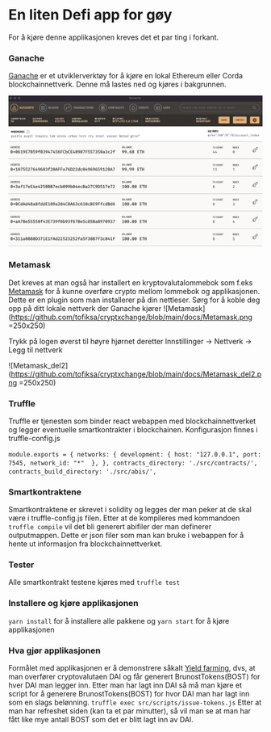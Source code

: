 # En liten Defi app for gøy

For å kjøre denne applikasjonen kreves det et par ting i forkant.

### Ganache

[Ganache](https://www.trufflesuite.com/ganache) er et utviklerverktøy for å kjøre en lokal Ethereum eller Corda blockchainnettverk. Denne må lastes ned og kjøres i bakgrunnen.

![Ganachebilde](https://github.com/tofiksa/cryptxchange/blob/main/docs/Ganache.png)

### Metamask
Det kreves at man også har installert en kryptovalutalommebok som f.eks [Metamask](https://metamask.io/) for å kunne overføre crypto mellom lommebok og applikasjonen. Dette er en plugin som man installerer på din nettleser. Sørg for å koble deg opp på ditt lokale nettverk der Ganache kjører
![Metamask](https://github.com/tofiksa/cryptxchange/blob/main/docs/Metamask.png =250x250)

Trykk på logen øverst til høyre hjørnet deretter Innstillinger -> Nettverk -> Legg til nettverk

![Metamask_del2](https://github.com/tofiksa/cryptxchange/blob/main/docs/Metamask_del2.png =250x250)


### Truffle

Truffle er tjenesten som binder react webappen med blockchainnettverket og legger eventuelle smartkontrakter i blockchainen. Konfigurasjon finnes i truffle-config.js

`module.exports = {
  networks: {
    development: {
      host: "127.0.0.1",
      port: 7545,
      network_id: "*" 
    },
  },
  contracts_directory: './src/contracts/',
  contracts_build_directory: './src/abis/',`

### Smartkontraktene

Smartkontraktene er skrevet i solidity og legges der man peker at de skal være i truffle-config.js filen. Etter at de kompileres med kommandoen `truffle compile` vil det bli generert abifiler der man definerer outputmappen. Dette er json filer som man kan bruke i webappen for å hente ut informasjon fra blockchainnettverket.

### Tester

Alle smartkontrakt testene kjøres med `truffle test`

### Installere og kjøre applikasjonen

`yarn install` for å installere alle pakkene og `yarn start` for å kjøre applikasjonen

### Hva gjør applikasjonen

Formålet med applikasjonen er å demonstrere såkalt [Yield farming](https://everipedia.org/wiki/lang_en/yield-farming), dvs, at man overfører cryptovalutaen DAI og får generert BrunostTokens(BOST) for hver DAI man legger inn. Etter man har lagt inn DAI så må man kjøre et script for å generere BrunostTokens(BOST) for hvor DAI man har lagt inn som en slags belønning.
`truffle exec src/scripts/issue-tokens.js`
Etter at man har refreshet siden (kan ta et par minutter), så vil man se at man har fått like mye antall BOST som det er blitt lagt inn av DAI.
